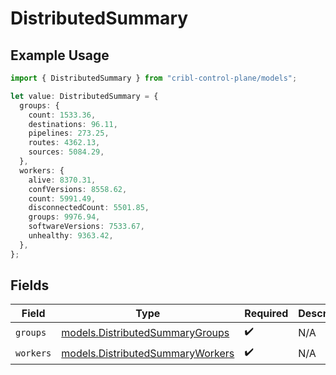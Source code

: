 # DistributedSummary

## Example Usage

```typescript
import { DistributedSummary } from "cribl-control-plane/models";

let value: DistributedSummary = {
  groups: {
    count: 1533.36,
    destinations: 96.11,
    pipelines: 273.25,
    routes: 4362.13,
    sources: 5084.29,
  },
  workers: {
    alive: 8370.31,
    confVersions: 8558.62,
    count: 5991.49,
    disconnectedCount: 5501.85,
    groups: 9976.94,
    softwareVersions: 7533.67,
    unhealthy: 9363.42,
  },
};
```

## Fields

| Field                                                                      | Type                                                                       | Required                                                                   | Description                                                                |
| -------------------------------------------------------------------------- | -------------------------------------------------------------------------- | -------------------------------------------------------------------------- | -------------------------------------------------------------------------- |
| `groups`                                                                   | [models.DistributedSummaryGroups](../models/distributedsummarygroups.md)   | :heavy_check_mark:                                                         | N/A                                                                        |
| `workers`                                                                  | [models.DistributedSummaryWorkers](../models/distributedsummaryworkers.md) | :heavy_check_mark:                                                         | N/A                                                                        |